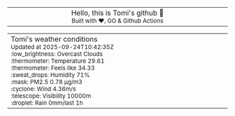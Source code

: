 
<div align="center">
<table>
<tbody>
<td align="center">
<img width="2000" height="0"><br>
Hello, this is Tomi's github 👋<br>
<sup>Built with ❤️, GO & Github Actions</sup><br>
<img width="2000" height="0">
</td>
</tbody>
</table>
</div>
<table>
<tbody>
<td align="left">
<img width="2000" height="0"><br>
Tomi's weather conditions<br>
<sup>Updated at 2025-09-24T10:42:35Z</sup><br>
<sup>:low_brightness: Overcast Clouds</sup><br>
<sup>:thermometer: Temperature 29.61 </sup><br>
<sup>:thermometer: Feels like 34.33</sup><br>
<sup>:sweat_drops: Humidity 71%</sup><br>
<sup>:mask: PM2.5 0.78 μg/m3</sup><br>
<sup>:cyclone: Wind 4.36m/s </sup><br>
<sup>:telescope: Visibility 10000m </sup><br>
<sup>:droplet: Rain 0mm/last 1h </sup><br>
<img width="2000" height="0">
</td>
<td align="left">
<img width="2000" height="0"><br>
<br>
<img width="2000" height="0">
</td>
</tbody>
</table>
</div>
    